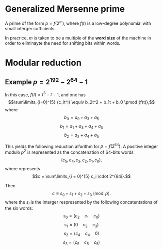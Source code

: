 # Generalized Mersenne prime

A prime of the form $p = f(2^m)$, where $f(t)$ is a low-degree polynomial with small interger cofficients.

In pracrice, $m$ is taken to be a multiple of the **word size** of the machine in order to eliminayte the need for shifting bits within words. 

#  Modular reduction

## Example $p = 2^{192} - 2^{64} - 1$

In this case, $f(t) = t^3 - t - 1$, and one has
$$\sum\limits_{i=0}^{5} {c_it^i} \equiv b_2t^2 + b_1t + b_0 \pmod {f(t)},$$
where
$$b_0 = a_0 + a_3 + a_5$$
$$b_1 = a_1 + a_3 + a_4 + a_5$$
$$b_2 = a_2 + a_4 + a_5$$

This yields the following reduction alforithm for $p = f(2^{64})$. A positive integer modulo $p^2$ is represented as the concatenation of 64-bits words
$$(c_5, c_4, c_3, c_2, c_1, c_0),$$
where represents
$$c = \sum\limits_{i = 0}^{5} c_i \cdot 2^{64i}.$$

Then
$$c \equiv s_0 + s_1 + s_2 + s_3 \pmod p.$$
where the $s_i$ is the interger respresented by the following concatentations of the six words:
$$s_0 = (c_2\quad c_1\quad c_0)$$
$$s_1 = (0\quad c_3\quad c_3)$$
$$s_2 = (c_4\quad c_4\quad 0)$$
$$s_3 = (c_5\quad c_5\quad c_5)$$



